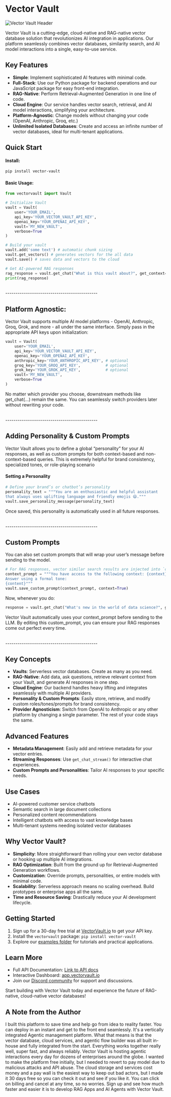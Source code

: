 # Vector Vault

![Vector Vault Header](https://images.squarespace-cdn.com/content/646ad2edeaaf682a9bbc36da/297fde6c-f5b4-4076-83bc-81dcfdbffebe/Vector+Vault+Header+5000.jpg)

Vector Vault is a cutting-edge, cloud-native and RAG-native vector database solution that revolutionizes AI integration in applications. Our platform seamlessly combines vector databases, similarity search, and AI model interactions into a single, easy-to-use service.

## Key Features


- **Simple**: Implement sophisticated AI features with minimal code.
- **Full-Stack**: Use our Python package for backend operations and our JavaScript package for easy front-end integration.
- **RAG-Native**: Perform Retrieval-Augmented Generation in one line of code.
- **Cloud Engine**: Our service handles vector search, retrieval, and AI model interactions, simplifying your architecture.
- **Platform-Agnostic**: Change models without changing your code (OpenAI, Anthropic, Groq, etc.)
- **Unlimited Isolated Databases**: Create and access an infinite number of vector databases, ideal for multi-tenant applications.


## Quick Start

#### Install:
```bash
pip install vector-vault
```

#### Basic Usage:

```python
from vectorvault import Vault

# Initialize Vault
vault = Vault(
    user='YOUR_EMAIL',
    api_key='YOUR_VECTOR_VAULT_API_KEY', 
    openai_key='YOUR_OPENAI_API_KEY',
    vault='MY_NEW_VAULT',
    verbose=True
)

# Build your vault
vault.add('some text') # automatic chunk sizing
vault.get_vectors() # generates vectors for the all data 
vault.save() # saves data and vectors to the cloud

# Get AI-powered RAG responses
rag_response = vault.get_chat("What is this vault about?", get_context=True)
print(rag_response)
```
<br>
---------------------------------------------

## Platform Agnostic:
Vector Vault supports multiple AI model platforms - OpenAI, Anthropic, Groq, Grok, and more - all under the same interface. Simply pass in the appropriate API keys upon initialization:
```python
vault = Vault(
    user='YOUR_EMAIL',
    api_key='YOUR_VECTOR_VAULT_API_KEY', 
    openai_key='YOUR_OPENAI_API_KEY',      
    anthropic_key='YOUR_ANTHROPIC_API_KEY', # optional 
    groq_key='YOUR_GROQ_API_KEY',           # optional 
    grok_key='YOUR_GROK_API_KEY',           # optional 
    vault='MY_NEW_VAULT',
    verbose=True
)
```

No matter which provider you choose, downstream methods like get_chat(...) remain the same. You can seamlessly switch providers later without rewriting your code.

<br>
---------------------------------------------

## Adding Personality & Custom Prompts
Vector Vault allows you to define a global “personality” for your AI responses, as well as custom prompts for both context-based and non-context-based queries. This is extremely helpful for brand consistency, specialized tones, or role-playing scenario

#### Setting a Personality
```python
# Define your brand’s or chatbot’s personality
personality_text = """You are an enthusiastic and helpful assistant 
that always uses uplifting language and friendly emojis 😄."""
vault.save_personality_message(personality_text)
```

Once saved, this personality is automatically used in all future responses.


<br>
---------------------------------------------

## Custom Prompts
You can also set custom prompts that will wrap your user’s message before sending to the model.

```python
# For RAG responses, vector similar search results are injected into `context`, while the user's message is the `content`
context_prompt = """You have access to the following context: {context}
Answer using a formal tone:
{content}"""
vault.save_custom_prompt(context_prompt, context=True)
```
Now, whenever you do:

```python
response = vault.get_chat("What's new in the world of data science?", get_context=True)
```
Vector Vault automatically uses your context_prompt before sending to the LLM. By editing this custom_prompt, you can ensure your RAG responses come out perfect every time.

<br>
---------------------------------------------


## Key Concepts

- **Vaults**: Serverless vector databases. Create as many as you need.
- **RAG-Native**: Add data, ask questions, retrieve relevant context from your Vault, and generate AI responses in one step.
- **Cloud Engine**: Our backend handles heavy lifting and integrates seamlessly with multiple AI providers.
- **Personality & Custom Prompts**: Easily store, retrieve, and modify custom roles/tones/prompts for brand consistency.
- **Provider Agnosticism**: Switch from OpenAI to Anthropic or any other platform by changing a single parameter. The rest of your code stays the same.

## Advanced Features

- **Metadata Management**: Easily add and retrieve metadata for your vector entries.
- **Streaming Responses**: Use `get_chat_stream()` for interactive chat experiences.
- **Custom Prompts and Personalities**: Tailor AI responses to your specific needs.

## Use Cases

- AI-powered customer service chatbots
- Semantic search in large document collections
- Personalized content recommendations
- Intelligent chatbots with access to vast knowledge bases
- Multi-tenant systems needing isolated vector databases

## Why Vector Vault?

- **Simplicity**: More straightforward than rolling your own vector database or hooking up multiple AI integrations.
- **RAG Optimization**: Built from the ground up for Retrieval-Augmented Generation workflows.
- **Customization**: Override prompts, personalities, or entire models with minimal code.
- **Scalability**: Serverless approach means no scaling overhead. Build prototypes or enterprise apps all the same.
- **Time and Resource Saving**: Drastically reduce your AI development lifecycle.

## Getting Started

1. Sign up for a 30-day free trial at [VectorVault.io](https://vectorvault.io) to get your API key.
2. Install the `vectorvault` package: `pip install vector-vault`
3. Explore our [examples folder](https://github.com/John-Rood/VectorVault/tree/main/examples) for tutorials and practical applications.

## Learn More

- Full API Documentation: [Link to API docs](https://github.com/John-Rood/VectorVault/tree/main/fulldocs.md)
- Interactive Dashboard: [app.vectorvault.io](https://app.vectorvault.io)
- Join our [Discord community](https://discord.gg/AkMsP9Uq) for support and discussions.

Start building with Vector Vault today and experience the future of RAG-native, cloud-native vector databases!

## A Note from the Author
I built this platform to save time and help go from idea to reality faster. You can deploy in an instant and get to the front end seamlessly. It's a vertically integrated Agentic management platform. What that means is that the vector database, cloud services, and agentic flow builder was all built in-house and fully integrated from the start. Everything works together really well, super fast, and always reliably. Vector Vault is hosting agentic interactions every day for dozens of enterprises around the globe. I wanted to make the platform free initially, but I needed to revert to pay model due to malicious attacks and API abuse. The cloud storage and services cost money and a pay wall is the easiest way to keep out bad actors, but I made it 30 days free so you can check it out and see if you like it. You can click on billing and cancel at any time, so no worries. Sign up and see how much faster and easier it is to develop RAG Apps and AI Agents with Vector Vault.